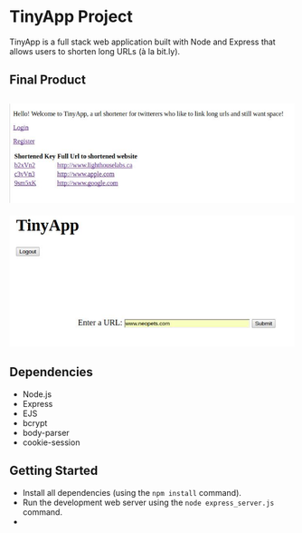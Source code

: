 # TinyApp Project

TinyApp is a full stack web application built with Node and Express that allows users to shorten long URLs (à la bit.ly).

## Final Product

!["Home Screen"](https://github.com/Joe-mcgee/TinyApp/blob/master/screenshots/root.jpg)
---------------------------------------------------------------------------------------
!["Add Url"](https://github.com/Joe-mcgee/TinyApp/blob/master/screenshots/add.jpg)

## Dependencies

- Node.js
- Express
- EJS
- bcrypt
- body-parser
- cookie-session

## Getting Started

- Install all dependencies (using the `npm install` command).
- Run the development web server using the `node express_server.js` command.
-
